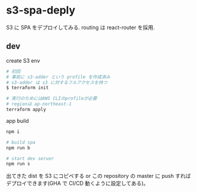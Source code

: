 # s3-spa-deply

S3 に SPA をデプロイしてみる. routing は react-router を採用.

## dev

create S3 env

```sh
# 初回
# 事前に s3-adder という profile を作成済み
# s3-adder は s3 に対するフルアクセスを持つ
$ terraform init

# 実行のためにはAWS CLIのprofileが必要
# regionは ap-northeast-1
terraform apply
```

app build

```sh
npm i

# build spa
npm run b

# start dev server
npm run s
```

出てきた dist を S3 にコピペする or この repository の master に push すればデプロイできます(GHA で CI/CD 動くように設定してある)。
